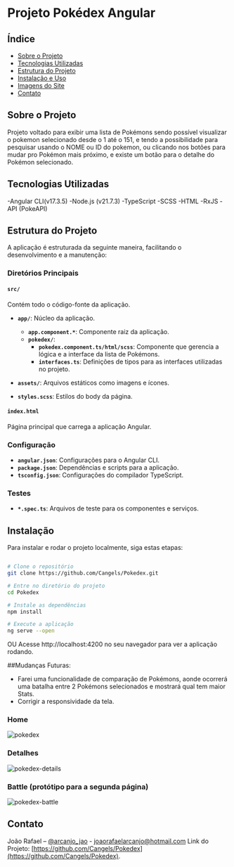 # Projeto Pokédex Angular

## Índice
- [Sobre o Projeto](#sobre-o-projeto)
- [Tecnologias Utilizadas](#tecnologias-utilizadas)
- [Estrutura do Projeto](#estrutura-do-projeto)
- [Instalação e Uso](#instalação)
- [Imagens do Site](#home)
- [Contato](#contato)


## Sobre o Projeto

Projeto voltado para exibir uma lista de Pokémons sendo possível visualizar o pokemon selecionado desde o 1 até o 151, e tendo a possibilidade para pesquisar usando o NOME ou ID do pokemon, ou clicando nos botões para mudar pro Pokémon mais próximo, e existe um botão para o detalhe do Pokémon selecionado.


## Tecnologias Utilizadas

-Angular CLI(v17.3.5)
-Node.js (v21.7.3)
-TypeScript
-SCSS
-HTML
-RxJS
-API (PokeAPI)


## Estrutura do Projeto

A aplicação é estruturada da seguinte maneira, facilitando o desenvolvimento e a manutenção:

### Diretórios Principais

#### `src/`
Contém todo o código-fonte da aplicação.

- **`app/`**: Núcleo da aplicação.
  - **`app.component.*`**: Componente raiz da aplicação.
  - **`pokedex/`**:
    - **`pokedex.component.ts/html/scss`**: Componente que gerencia a lógica e a interface da lista de Pokémons.
    - **`interfaces.ts`**: Definições de tipos para as interfaces utilizadas no projeto.

- **`assets/`**: Arquivos estáticos como imagens e ícones.

- **`styles.scss`**: Estilos do body da página.

#### `index.html`
Página principal que carrega a aplicação Angular.

### Configuração

- **`angular.json`**: Configurações para o Angular CLI.
- **`package.json`**: Dependências e scripts para a aplicação.
- **`tsconfig.json`**: Configurações do compilador TypeScript.

### Testes

- **`*.spec.ts`**: Arquivos de teste para os componentes e serviços.


## Instalação

Para instalar e rodar o projeto localmente, siga estas etapas:

```bash

# Clone o repositório
git clone https://github.com/Cangels/Pokedex.git

# Entre no diretório do projeto
cd Pokedex

# Instale as dependências
npm install

# Execute a aplicação
ng serve --open
```
OU
Acesse http://localhost:4200 no seu navegador para ver a aplicação rodando.


##Mudanças Futuras: 
- Farei uma funcionalidade de comparação de Pokémons, aonde ocorrerá uma batalha entre 2 Pokémons selecionados e mostrará qual tem maior Stats.
- Corrigir a responsividade da tela.


### Home
![pokedex](https://github.com/Cangels/Pokedex/assets/116917314/84fb23cb-d652-4200-a5ad-10e36b76088f)

### Detalhes
![pokedex-details](https://github.com/Cangels/Pokedex/assets/116917314/81736afb-0ae8-4654-a80b-1d9c8cacff71)

### Battle (protótipo para a segunda página)
![pokedex-battle](https://github.com/Cangels/Pokedex/assets/116917314/6fbca864-3211-4e8d-b4cc-ebbf41873f3f)


## Contato

João Rafael – [@arcanjo_jao](https://www.instagram.com/arcanjo_jao/) - joaorafaelarcanjo@hotmail.com
Link do Projeto: [https://github.com/Cangels/Pokedex](https://github.com/Cangels/Pokedex).


